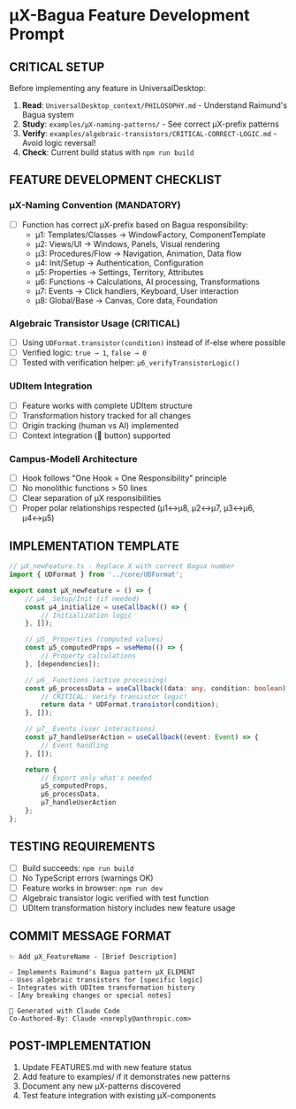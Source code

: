 # μX-Bagua Feature Development Prompt

## CRITICAL SETUP
Before implementing any feature in UniversalDesktop:

1. **Read**: `UniversalDesktop_context/PHILOSOPHY.md` - Understand Raimund's Bagua system
2. **Study**: `examples/μX-naming-patterns/` - See correct μX-prefix patterns  
3. **Verify**: `examples/algebraic-transistors/CRITICAL-CORRECT-LOGIC.md` - Avoid logic reversal!
4. **Check**: Current build status with `npm run build` 

## FEATURE DEVELOPMENT CHECKLIST

### μX-Naming Convention (MANDATORY)
- [ ] Function has correct μX-prefix based on Bagua responsibility:
  - μ1: Templates/Classes → WindowFactory, ComponentTemplate
  - μ2: Views/UI → Windows, Panels, Visual rendering
  - μ3: Procedures/Flow → Navigation, Animation, Data flow
  - μ4: Init/Setup → Authentication, Configuration
  - μ5: Properties → Settings, Territory, Attributes
  - μ6: Functions → Calculations, AI processing, Transformations
  - μ7: Events → Click handlers, Keyboard, User interaction
  - μ8: Global/Base → Canvas, Core data, Foundation

### Algebraic Transistor Usage (CRITICAL)
- [ ] Using `UDFormat.transistor(condition)` instead of if-else where possible
- [ ] Verified logic: `true → 1`, `false → 0`
- [ ] Tested with verification helper: `μ6_verifyTransistorLogic()`

### UDItem Integration
- [ ] Feature works with complete UDItem structure
- [ ] Transformation history tracked for all changes
- [ ] Origin tracking (human vs AI) implemented
- [ ] Context integration (📌 button) supported

### Campus-Modell Architecture
- [ ] Hook follows "One Hook = One Responsibility" principle
- [ ] No monolithic functions > 50 lines
- [ ] Clear separation of μX responsibilities
- [ ] Proper polar relationships respected (μ1↔μ8, μ2↔μ7, μ3↔μ6, μ4↔μ5)

## IMPLEMENTATION TEMPLATE

```typescript
// μX_newFeature.ts - Replace X with correct Bagua number
import { UDFormat } from '../core/UDFormat';

export const μX_newFeature = () => {
    // μ4_ Setup/Init (if needed)
    const μ4_initialize = useCallback(() => {
        // Initialization logic
    }, []);

    // μ5_ Properties (computed values)
    const μ5_computedProps = useMemo(() => {
        // Property calculations
    }, [dependencies]);

    // μ6_ Functions (active processing)
    const μ6_processData = useCallback((data: any, condition: boolean) => {
        // CRITICAL: Verify transistor logic!
        return data * UDFormat.transistor(condition);
    }, []);

    // μ7_ Events (user interactions)
    const μ7_handleUserAction = useCallback((event: Event) => {
        // Event handling
    }, []);

    return {
        // Export only what's needed
        μ5_computedProps,
        μ6_processData,
        μ7_handleUserAction
    };
};
```

## TESTING REQUIREMENTS
- [ ] Build succeeds: `npm run build`
- [ ] No TypeScript errors (warnings OK)
- [ ] Feature works in browser: `npm run dev`
- [ ] Algebraic transistor logic verified with test function
- [ ] UDItem transformation history includes new feature usage

## COMMIT MESSAGE FORMAT
```
✨ Add μX_FeatureName - [Brief Description]

- Implements Raimund's Bagua pattern μX_ELEMENT
- Uses algebraic transistors for [specific logic]
- Integrates with UDItem transformation history
- [Any breaking changes or special notes]

🤖 Generated with Claude Code
Co-Authored-By: Claude <noreply@anthropic.com>
```

## POST-IMPLEMENTATION
1. Update FEATURES.md with new feature status
2. Add feature to examples/ if it demonstrates new patterns
3. Document any new μX-patterns discovered
4. Test feature integration with existing μX-components